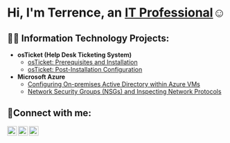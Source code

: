 <h1>Hi, I'm Terrence, an <a href="https://www.linkedin.com/in/terrence-davis-262923248/">IT Professional</a>☺</h1>

<h2>👨‍💻 Information Technology Projects:</h2>

- <b>osTicket (Help Desk Ticketing System)</b>
  - [osTicket: Prerequisites and Installation](https://github.com/techwithterrence/osticket-prereqs)
  - [osTicket: Post-Installation Configuration](https://github.com/techwithterrence/post-install-config)
- <b>Microsoft Azure</b>
  - [Configuring On-premises Active Directory within Azure VMs](https://github.com/techwithterrence/configure-ad)
  - [Network Security Groups (NSGs) and Inspecting Network Protocols](https://github.com/techwithterrence/azure-network-protocols)

<h2>🤳Connect with me:</h2>

[<img align="left" alt="Josh | Twitter" width="22px" src="https://cdn.jsdelivr.net/npm/simple-icons@v3/icons/twitter.svg" />][twitter]
[<img align="left" alt="Josh | LinkedIn" width="22px" src="https://cdn.jsdelivr.net/npm/simple-icons@v3/icons/linkedin.svg" />][linkedin]
[<img align="left" alt="Josh | Instagram" width="22px" src="https://cdn.jsdelivr.net/npm/simple-icons@v3/icons/instagram.svg" />][instagram]

[linkedin]: https://www.linkedin.com/in/terrence-davis-262923248/
[instagram]: https://www.instagram.com/
[twitter]: https://twitter.com/

